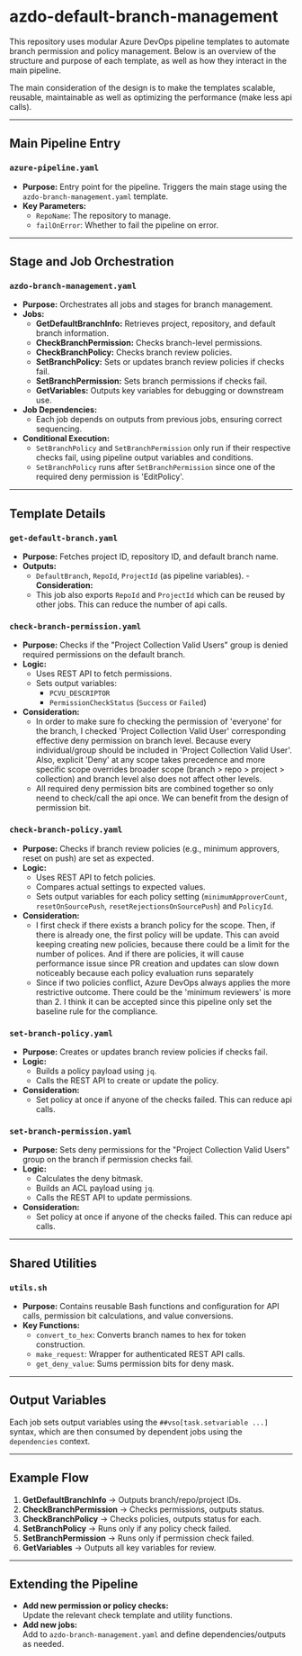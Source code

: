# azdo-default-branch-management

This repository uses modular Azure DevOps pipeline templates to automate branch permission and policy management. Below is an overview of the structure and purpose of each template, as well as how they interact in the main pipeline.

The main consideration of the design is to make the templates scalable, reusable, maintainable as well as optimizing the performance (make less api calls).

---

## Main Pipeline Entry

### `azure-pipeline.yaml`
- **Purpose:** Entry point for the pipeline. Triggers the main stage using the `azdo-branch-management.yaml` template.
- **Key Parameters:**  
  - `RepoName`: The repository to manage.
  - `failOnError`: Whether to fail the pipeline on error.

---

## Stage and Job Orchestration

### `azdo-branch-management.yaml`
- **Purpose:** Orchestrates all jobs and stages for branch management.
- **Jobs:**
  - **GetDefaultBranchInfo:** Retrieves project, repository, and default branch information.
  - **CheckBranchPermission:** Checks branch-level permissions.
  - **CheckBranchPolicy:** Checks branch review policies.
  - **SetBranchPolicy:** Sets or updates branch review policies if checks fail.
  - **SetBranchPermission:** Sets branch permissions if checks fail.
  - **GetVariables:** Outputs key variables for debugging or downstream use.
- **Job Dependencies:**  
  - Each job depends on outputs from previous jobs, ensuring correct sequencing.
- **Conditional Execution:**  
  - `SetBranchPolicy` and `SetBranchPermission` only run if their respective checks fail, using pipeline output variables and conditions.
  - `SetBranchPolicy` runs after `SetBranchPermission` since one of the required deny permission is  'EditPolicy'.

---

## Template Details

### `get-default-branch.yaml`
- **Purpose:** Fetches project ID, repository ID, and default branch name.
- **Outputs:**  
  - `DefaultBranch`, `RepoId`, `ProjectId` (as pipeline variables).
-**Consideration:**
  - This job also exports `RepoId` and `ProjectId` which can be reused by other jobs. This can reduce the number of api calls.

### `check-branch-permission.yaml`
- **Purpose:** Checks if the "Project Collection Valid Users" group is denied required permissions on the default branch.
- **Logic:**  
  - Uses REST API to fetch permissions.
  - Sets output variables:  
    - `PCVU_DESCRIPTOR`
    - `PermissionCheckStatus` (`Success` or `Failed`)
- **Consideration:**
  - In order to make sure fo checking the permission of 'everyone' for the branch, I checked 'Project Collection Valid User' corresponding effective deny permission on branch level. Because every individual/group should be included in 'Project Collection Valid User'. Also, explicit 'Deny' at any scope takes precedence and more specific scope overrides broader scope (branch > repo > project > collection) and branch level also does not affect other levels.
  - All required deny permission bits are combined together so only neend to check/call the api once. We can benefit from the design of permission bit.
     

### `check-branch-policy.yaml`
- **Purpose:** Checks if branch review policies (e.g., minimum approvers, reset on push) are set as expected.
- **Logic:**  
  - Uses REST API to fetch policies.
  - Compares actual settings to expected values.
  - Sets output variables for each policy setting (`minimumApproverCount`, `resetOnSourcePush`, `resetRejectionsOnSourcePush`) and `PolicyId`.
- **Consideration:**
  - I first check if there exists a branch policy for the scope. Then, if there is already one, the first policy will be update. This can avoid keeping creating new policies,
  because there could be a limit for the number of polices. And if there are policies, it will cause performance issue since PR creation and updates can slow down noticeably because each policy evaluation runs separately
  - Since if two policies conflict, Azure DevOps always applies the more restrictive outcome. There could be the 'minimum reviewers' is more than 2. I think it can be accepted since this pipeline only set the baseline rule for the compliance.

### `set-branch-policy.yaml`
- **Purpose:** Creates or updates branch review policies if checks fail.
- **Logic:**  
  - Builds a policy payload using `jq`.
  - Calls the REST API to create or update the policy.
- **Consideration:**
  - Set policy at once if anyone of the checks failed. This can reduce api calls.

### `set-branch-permission.yaml`
- **Purpose:** Sets deny permissions for the "Project Collection Valid Users" group on the branch if permission checks fail.
- **Logic:**  
  - Calculates the deny bitmask.
  - Builds an ACL payload using `jq`.
  - Calls the REST API to update permissions.
- **Consideration:**
  - Set policy at once if anyone of the checks failed. This can reduce api calls.

---

## Shared Utilities

### `utils.sh`
- **Purpose:** Contains reusable Bash functions and configuration for API calls, permission bit calculations, and value conversions.
- **Key Functions:**
  - `convert_to_hex`: Converts branch names to hex for token construction.
  - `make_request`: Wrapper for authenticated REST API calls.
  - `get_deny_value`: Sums permission bits for deny mask.

---

## Output Variables

Each job sets output variables using the `##vso[task.setvariable ...]` syntax, which are then consumed by dependent jobs using the `dependencies` context.

---

## Example Flow

1. **GetDefaultBranchInfo** → Outputs branch/repo/project IDs.
2. **CheckBranchPermission** → Checks permissions, outputs status.
3. **CheckBranchPolicy** → Checks policies, outputs status for each.
4. **SetBranchPolicy** → Runs only if any policy check failed.
5. **SetBranchPermission** → Runs only if permission check failed.
6. **GetVariables** → Outputs all key variables for review.

---

## Extending the Pipeline

- **Add new permission or policy checks:**  
  Update the relevant check template and utility functions.
- **Add new jobs:**  
  Add to `azdo-branch-management.yaml` and define dependencies/outputs as needed.

